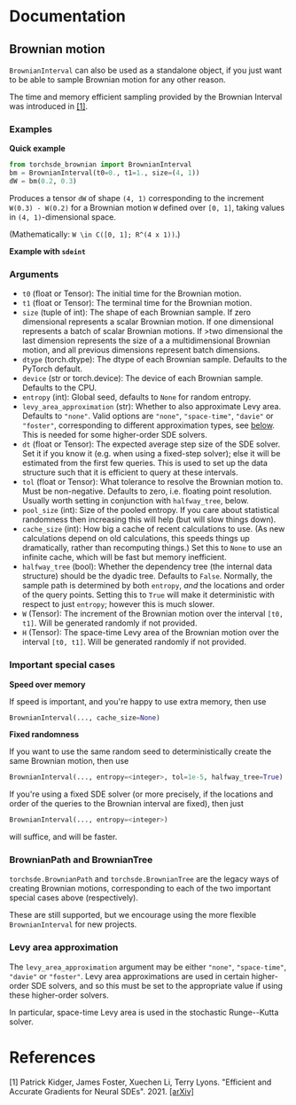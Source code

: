 # Documentation

## Brownian motion

`BrownianInterval` can also be used as a standalone object, if you just want to be able to sample Brownian motion for any other reason.

The time and memory efficient sampling provided by the Brownian Interval was introduced in [\[1\]](https://arxiv.org/abs/2105.13493).

### Examples
**Quick example**

```python
from torchsde_brownian import BrownianInterval
bm = BrownianInterval(t0=0., t1=1., size=(4, 1))
dW = bm(0.2, 0.3)
```
Produces a tensor `dW` of shape `(4, 1)` corresponding to the increment `W(0.3) - W(0.2)` for a Brownian motion `W` defined over `[0, 1]`, taking values in `(4, 1)`-dimensional space.

(Mathematically: `W \in C([0, 1]; R^(4 x 1))`.)

**Example with `sdeint`**

### Arguments

- `t0` (float or Tensor): The initial time for the Brownian motion.
- `t1` (float or Tensor): The terminal time for the Brownian motion.
- `size` (tuple of int): The shape of each Brownian sample. If zero dimensional represents a scalar Brownian motion. If one dimensional represents a batch of scalar Brownian motions. If >two dimensional the last dimension represents the size of a a multidimensional Brownian motion, and all previous dimensions represent batch dimensions.
- `dtype` (torch.dtype): The dtype of each Brownian sample. Defaults to the PyTorch default.
- `device` (str or torch.device): The device of each Brownian sample. Defaults to the CPU.
- `entropy` (int): Global seed, defaults to `None` for random entropy.
- `levy_area_approximation` (str): Whether to also approximate Levy area. Defaults to `"none"`. Valid options are `"none"`, `"space-time"`, `"davie"` or `"foster"`, corresponding to different approximation types, see [below](#levy-area-approximation). This is needed for some higher-order SDE solvers.
- `dt` (float or Tensor): The expected average step size of the SDE solver. Set it if you know it (e.g. when using a fixed-step solver); else it will be estimated from the first few queries. This is used to set up the data structure such that it is efficient to query at these intervals.
- `tol` (float or Tensor): What tolerance to resolve the Brownian motion to. Must be non-negative. Defaults to zero, i.e. floating point resolution. Usually worth setting in conjunction with `halfway_tree`, below.
- `pool_size` (int): Size of the pooled entropy. If you care about
    statistical randomness then increasing this will help (but will
    slow things down).
- `cache_size` (int): How big a cache of recent calculations to use. (As new calculations depend on old calculations, this speeds things up dramatically, rather than recomputing things.) Set this to `None` to use an infinite cache, which will be fast but memory inefficient.
- `halfway_tree` (bool): Whether the dependency tree (the internal data structure) should be the dyadic tree. Defaults to `False`. Normally, the sample path is determined by both `entropy`, _and_ the locations and order of the query points. Setting this to `True` will make it deterministic with respect to just `entropy`; however this is much slower.
- `W` (Tensor): The increment of the Brownian motion over the interval
    `[t0, t1]`. Will be generated randomly if not provided.
- `H` (Tensor): The space-time Levy area of the Brownian motion over the
    interval `[t0, t1]`. Will be generated randomly if not provided.

### Important special cases

**Speed over memory**

If speed is important, and you're happy to use extra memory, then use
```python
BrownianInterval(..., cache_size=None)
```

**Fixed randomness**

If you want to use the same random seed to deterministically create the same Brownian motion, then use
```python
BrownianInterval(..., entropy=<integer>, tol=1e-5, halfway_tree=True)
```
If you're using a fixed SDE solver (or more precisely, if the locations and order of the queries to the Brownian interval are fixed), then just
```python
BrownianInterval(..., entropy=<integer>)
```
will suffice, and will be faster.

### BrownianPath and BrownianTree

`torchsde.BrownianPath` and `torchsde.BrownianTree` are the legacy ways of creating Brownian motions, corresponding to each of the two important special cases above (respectively).

These are still supported, but we encourage using the more flexible `BrownianInterval` for new projects.

### Levy area approximation
The `levy_area_approximation` argument may be either `"none"`, `"space-time"`, `"davie"` or `"foster"`. Levy area approximations are used in certain higher-order SDE solvers, and so this must be set to the appropriate value if using these higher-order solvers.

In particular, space-time Levy area is used in the stochastic Runge--Kutta solver.

# References

\[1\] Patrick Kidger, James Foster, Xuechen Li, Terry Lyons. "Efficient and Accurate Gradients for Neural SDEs". 2021. [[arXiv]](https://arxiv.org/abs/2105.13493)


